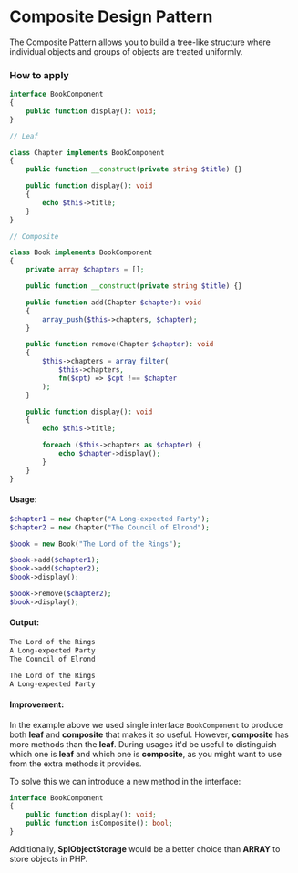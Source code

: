 # Composite Design Pattern
The Composite Pattern allows you to build a tree-like structure where individual objects and groups of objects are treated uniformly.

### How to apply
```php
interface BookComponent
{
    public function display(): void;
}
```

```php
// Leaf

class Chapter implements BookComponent
{
    public function __construct(private string $title) {}

    public function display(): void
    {
        echo $this->title;
    }
}
```

```php
// Composite

class Book implements BookComponent
{
    private array $chapters = [];

    public function __construct(private string $title) {}

    public function add(Chapter $chapter): void
    {
        array_push($this->chapters, $chapter);
    }

    public function remove(Chapter $chapter): void
    {
        $this->chapters = array_filter(
            $this->chapters,
            fn($cpt) => $cpt !== $chapter
        );
    }

    public function display(): void
    {
        echo $this->title;

        foreach ($this->chapters as $chapter) {
            echo $chapter->display();
        }
    }
}
```

#### Usage:
```php
$chapter1 = new Chapter("A Long-expected Party");
$chapter2 = new Chapter("The Council of Elrond");

$book = new Book("The Lord of the Rings");

$book->add($chapter1);
$book->add($chapter2);
$book->display();

$book->remove($chapter2);
$book->display();
```

#### Output:
```txt
The Lord of the Rings
A Long-expected Party
The Council of Elrond

The Lord of the Rings
A Long-expected Party
```

#### Improvement:
In the example above we used single interface `BookComponent` to produce both **leaf** and **composite** that makes it so useful. However, **composite** has more methods than the **leaf**. During usages it'd be useful to distinguish which one is **leaf** and which one is **composite**, as you might want to use from the extra methods it provides.

To solve this we can introduce a new method in the interface:
```php
interface BookComponent
{
    public function display(): void;
    public function isComposite(): bool;
}
```

Additionally, **SplObjectStorage** would be a better choice than **ARRAY** to store objects in PHP.
